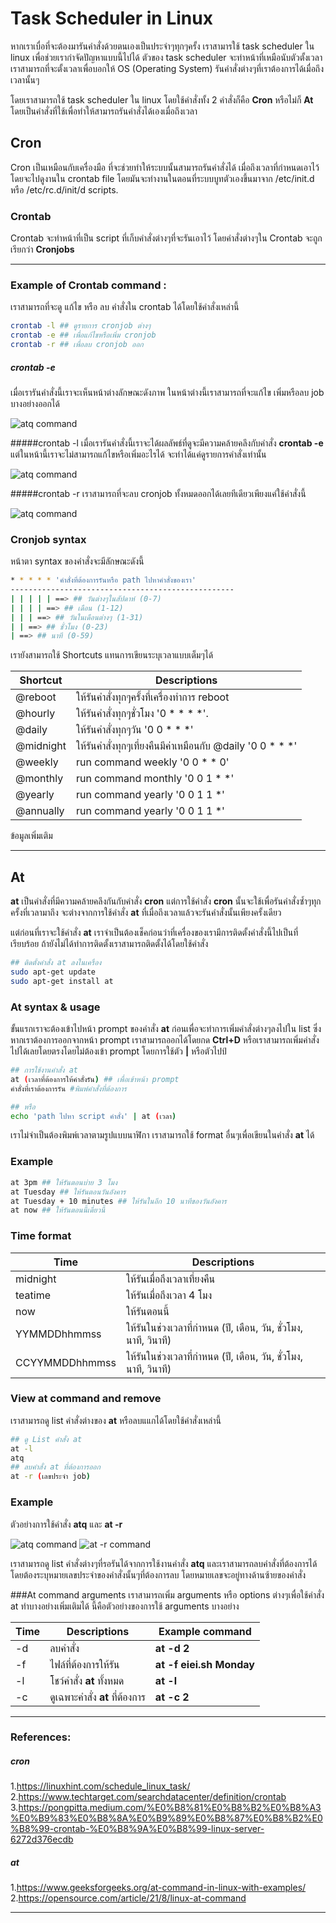 # Task Scheduler in Linux


หากเราเบื่อที่จะต้องมารันคำสั่งด้วยตนเองเป็นประจำๆทุกๆครั้ง เราสามารใช้ task scheduler ใน linux เพื่อช่วยเรากำจัดปัญหาแบบนี้ไปได้ ตัวของ task scheduler จะทำหน้าที่เหมือนับตัวตั้งเวลา เราสามารถที่จะตั้งเวลาเพื่อบอกให้ OS (Operating System) รันคำสั่งต่างๆที่เราต้องการได้เมื่อถึงเวลานั้นๆ


โดยเราสามารถใช้ task scheduler ใน linux โดยใช้คำสั่งทั้ง 2 คำสั่งก็คือ **Cron** หรือไม่ก็ **At** โดยเป็นคำสั่งที่ใช้เพื่อทำให้สามารถรันคำสั่งได้เองเมื่อถึงเวลา

## Cron

Cron เป็นเหมือนกับเครื่องมือ ที่จะช่วยทำให้ระบบนั้นสามารถรันคำสั่งได้ เมื่อถึงเวลาที่กำหนดเอาไว้โดยจะไปดูงานใน crontab file โดยมันจะทำงานในตอนที่ระบบบูทตัวเองขึ้นมาจาก /etc/init.d หรือ /etc/rc.d/init/d scripts.

### Crontab

Crontab จะทำหน้าที่เป็น script ที่เก็บคำสั่งต่างๆที่จะรันเอาไว้ โดยคำสั่งต่างๆใน Crontab จะถูกเรียกว่า **Cronjobs**


-----------------------------------------

### Example of Crontab command :

เราสามารถที่จะดู แก้ไข หรือ ลบ คำสั่งใน crontab ได้โดยใช้คำสั่งเหล่านี้
   ```bash
   crontab -l ## ดูรายการ cronjob ต่างๆ
   crontab -e ## เพื่อแก้ไขหรือเพิ่ม cronjob
   crontab -r ## เพื่อลบ cronjob ออก
   ```

##### crontab -e
เมื่อเรารันคำสั่งนี้เราจะเห็นหน้าต่างลักษณะดังภาพ ในหน้าต่างนี้เราสามารถที่จะแก้ไข เพิ่มหรือลบ job บางอย่างออกได้


![atq command](/cron%20command%20-e.png)

#####crontab -l
เมื่อเรารันคำสั่งนี้เราจะได้ผลลัพธ์ที่ดูจะมีความคล้ายคลึงกับคำสั่ง **crontab -e** แต่ในหน้านี้เราจะไม่สามารถแก้ไขหรือเพิ่มอะไรได้ จะทำได้แค่ดูรายการคำสั่งเท่านั้น


![atq command](/cron%20command%20-l.png)

#####crontab -r
เราสามารถที่จะลบ cronjob ทั้งหมดออกได้เลยทีเดียวเพียงแค่ใช้คำสั่งนี้

![atq command](/cron%20command%20-r.png)

### Cronjob syntax
หน้าตา syntax ของคำสั่งจะมีลักษณะดังนี้ 

   ```bash
   * * * * * 'คำสั่งที่ต้องการรันหรือ path ไปหาคำสั่งของเรา'
   --------------------------------------------------
   | | | | | ==> ## วันต่างๆในสัปดาห์ (0-7)
   | | | | ==> ## เดือน (1-12)
   | | | ==> ## วันในเดือนต่างๆ (1-31)
   | | ==> ## ชั่วโมง (0-23)
   | ==> ## นาที (0-59)
   ```
เรายังสามารถใช้ Shortcuts แทนการเขียนระบุเวลาแบบเต็มๆได้

   | Shortcut | Descriptions | 
   |----------|-------------|
   @reboot | ให้รันคำสั่งทุกๆครั้งที่เครื่องทำการ reboot
   @hourly | ให้รันคำสั่งทุกๆชั่วโมง '0 * * * *'.
   @daily  | ให้รันคำสั่งทุกๆวัน '0 0 * * *'
   @midnight | ให้รันคำสั่งทุกๆเที่ยงคืนมีค่าเหมือนกับ @daily '0 0 * * *'
   @weekly | run command weekly '0 0 * * 0'
   @monthly | run command monthly '0 0 1 * *'
   @yearly | run command yearly '0 0 1 1 *'
   @annually | run command yearly '0 0 1 1 *'

ข้อมูลเพิ่มเติม

--------------------------------
## At
**at** เป็นคำสั่งที่มีความคล้ายคลึงกันกับคำสั่ง **cron** แต่การใช้คำสั่ง **cron** นั้นจะใช้เพื่อรันคำสั่งซ้ำๆทุกครั้งที่เวลามาถึง จะต่างจากการใช้คำสั่ง **at** ที่เมื่อถึงเวลาแล้วจะรันคำสั่งนั้นเพียงครั้งเดียว


แต่ก่อนที่เราจะใช้คำสั่ง **at** เราจำเป็นต้องเช็คก่อนว่าที่เครื่องของเรามีการติดตั้งคำสั่งนี้ไปเป็นที่เรียบร้อย ถ้ายังไม่ได้ทำการติดตั้งเราสามารถติดตั้งได้โดยใช้คำสั่ง

   ```bash
   ## ติดตั้งคำสั่ง at ลงในเครื่อง
   sudo apt-get update
   sudo apt-get install at
   ```
### At syntax & usage 
ขั้นแรกเราจะต้องเข้าไปหน้า prompt ของคำสั่ง **at** ก่อนเพื่อจะทำการเพิ่มคำสั่งต่างๆลงไปใน list ซึ่งหากเราต้องการออกจากหน้า prompt เราสามารถออกได้โดยกด **Ctrl+D** หรือเราสามารถเพิ่มคำสั่งไปได้เลยโดยตรงโดยไม่ต้องเข้า prompt โดยการใช้ตัว **|** หรือตัวไปป์

   ```bash
   ## การใช้งานคำสั่ง at
   at (เวลาที่ต้องการให้คำสั่งรัน) ## เพื่อเข้าหน้า prompt
   คำสั่งที่เราต้องการรัน #พิมพ์คำสั่งที่ต้องการ

   ## หรือ
   echo 'path ไปหา script คำสั่ง' | at (เวลา)
   ```
เราไม่จำเป็นต้องพิมพ์เวลาตามรูปแบบนาฬิกา เราสามารถใช้ format อื่นๆเพื่อเขียนในคำสั่ง **at** ได้
### Example
   ```bash
   at 3pm ## ให้รันตอนบ่าย 3 โมง
   at Tuesday ## ให้รันตอนวันอังคาร
   at Tuesday + 10 minutes ## ให้รันในอีก 10 นาทีของวันอังคาร
   at now ## ให้รันตอนนี้เดี๋ยวนี้
   ```
### Time format
| Time | Descriptions | 
   |----------|-------------|
   midnight | ให้รันเมื่อถึงเวลาเที่ยงคืน
   teatime | ให้รันเมื่อถึงเวลา 4 โมง
   now | ให้รันตอนนี้
   YYMMDDhhmmss | ให้รันในช่วงเวลาที่กำหนด (ปี, เดือน, วัน, ชั่วโมง, นาที, วินาที)
  CCYYMMDDhhmmss | ให้รันในช่วงเวลาที่กำหนด (ปี, เดือน, วัน, ชั่วโมง, นาที, วินาที)

### View at command and remove
เราสามารถดู list คำสั่งต่างของ **at** หรือลบแแกได้โดยใช้คำสั่งเหล่านี้
   ```bash
   ## ดู List คำสั่ง at
   at -l
   atq
   ## ลบคำสั่ง at ที่ต้องการออก
   at -r (เลขประจำ job)
   ``` 
### Example
ตัวอย่างการใช้คำสั่ง **atq** และ **at -r**

![atq command](/atq%20command.png) ![at -r command](/at%20-r%20command.png)

เราสามารถดู list คำสั่งต่างๆที่รอรันได้จากการใช้งานคำสั่ง **atq** และเราสามารถลบคำสั่งที่ต้องการได้ โดยต้องระบุหมายเลขประจำของคำสั่งนั้นๆที่ต้องการลบ โดยหมายเลขจะอยู่ทางด้านซ้ายของคำสั่ง

###At command arguments
เราสามารถเพิ่ม arguments หรือ options ต่างๆเพื่อใช้คำสั่ง at ทำบางอย่างเพิ่มเติมได้
นี้คือตัวอย่างของการใช้ arguments บางอย่าง

| Time | Descriptions | Example command|
   |----------|-------------|------------|
   |-d         | ลบคำสั่ง | **at -d 2** |
   | -f        | ไฟล์ที่ต้องการให้รัน| **at -f eiei.sh Monday** |
   | -l        | โชว์คำสั่ง **at** ทั้งหมด | **at -l** |
   | -c        | ดูเฉพาะคำสั่ง **at** ที่ต้องการ | **at -c 2**|

---------------------------------
### References:
##### cron
1.https://linuxhint.com/schedule_linux_task/
2.https://www.techtarget.com/searchdatacenter/definition/crontab
3.https://pongpitta.medium.com/%E0%B8%81%E0%B8%B2%E0%B8%A3%E0%B9%83%E0%B8%8A%E0%B9%89%E0%B8%87%E0%B8%B2%E0%B8%99-crontab-%E0%B8%9A%E0%B8%99-linux-server-6272d376ecdb
##### at
1.https://www.geeksforgeeks.org/at-command-in-linux-with-examples/
2.https://opensource.com/article/21/8/linux-at-command

-------------------------------------------------------











